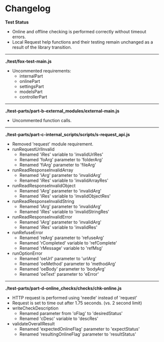 # Changelog

**Test Status**
* Online and offline checking is performed correctly without timeout errors.
* Local Request help functions and their testing remain unchanged as a result of the library transition.

---

**./test/fox-test-main.js**
* Uncommented requirements:
	* internalPart
	* onlinePart
	* settingsPart
	* modelsPart
	* controllerPart

---

**./test-parts/part-b-external_modules/external-main.js**
* Uncommented function calls.

---

**./test-parts/part-c-internal_scripts/scripts/s-request_api.js**
* Removed 'request' module requirement.
* runRequestUrlInvalid
	* Renamed 'iRes' variable to 'invalidUrlRes'
	* Renamed 'foArg' parameter to 'folderArg'
	* Renamed 'fiArg' parameter to 'fileArg'
* runReadResponseInvalidArray
	* Renamed 'iArg' parameter to 'invalidArg'
	* Renamed 'iRes' variable to 'invalidArrayRes'
* runReadResponseInvalidObject
	* Renamed 'iArg' parameter to 'invalidArg'
	* Renamed 'iRes' variable to 'invalidObjectRes'
* runReadResponseInvalidString
	* Renamed 'iArg' parameter to 'invalidArg'
	* Renamed 'iRes' variable to 'invalidStringRes'
* runReadResponseInvalidError
	* Renamed 'iArg' parameter to 'invalidArg'
	* Renamed 'iRes' variable to 'invalidRes'
* runRefuseError
	* Renamed 'reArg' parameter to 'refuseArg'
	* Renamed 'rCompleted' variable to 'refComplete'
	* Renamed 'rMessage' variable to 'refMsg'
* runOptionError
	* Renamed 'oeUrl' parameter to 'urlArg'
	* Renamed 'oeMethod' parameter to 'methodArg'
	* Renamed 'oeBody' parameter to 'bodyArg'
	* Renamed 'oeText' parameter to 'eError'

---

**./test-parts/part-d-online_checks/checks/chk-online.js**
* HTTP request is performed using 'needle' instead of 'request'
* Request is set to time out after 1.75 seconds. (vs. 2 second limit)
* writeCheckDescription
	* Renamed parameter from 'oFlag' to 'desiredStatus'
	* Renamed 'cDesc' variable to 'descRes'
* validateOverallResult
	* Renamed 'expectedOnlineFlag' parameter to 'expectStatus'
	* Renamed 'resultingOnlineFlag' parameter to 'resultStatus'
